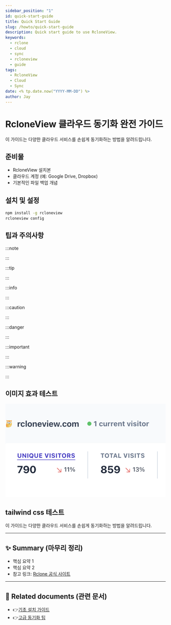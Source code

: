 ```yaml
---
sidebar_position: "1"
id: quick-start-guide
title: Quick Start Guide
slug: /howto/quick-start-guide
description: Quick start guide to use RcloneView.
keywords:
  - rclone
  - cloud
  - sync
  - rcloneview
  - guide
tags:
  - RcloneView
  - Cloud
  - Sync
date: <% tp.date.now("YYYY-MM-DD") %>
author: Jay
---
```


# RcloneView 클라우드 동기화 완전 가이드


  이 가이드는 다양한 클라우드 서비스를 손쉽게 동기화하는 방법을 알려드립니다.


## 준비물

- RcloneView 설치본
- 클라우드 계정 (예: Google Drive, Dropbox)
- 기본적인 파일 백업 개념

## 설치 및 설정

```bash
npm install -g rcloneview
rcloneview config
```

## 팁과 주의사항


:::note

:::

:::tip

:::

:::info

:::

:::caution

:::

:::danger

:::

:::important

:::

:::warning

:::

## 이미지 효과 테스트

![imagetest](img/Pasted%20image%2020250505230638.png)

## tailwind css 테스트

<div class="p-4 bg-blue-500 text-white text-center rounded-lg font-bold text-lg">
  이 가이드는 다양한 클라우드 서비스를 손쉽게 동기화하는 방법을 알려드립니다.
</div>


---

## ✨ Summary (마무리 정리)

- 핵심 요약 1
- 핵심 요약 2
- 참고 링크: [Rclone 공식 사이트](https://rclone.org/)

---

## 📎 Related documents (관련 문서)

- 👉[기초 설치 가이드](app://obsidian.md/tutorials/install-guide)
- 👉[고급 동기화 팁](app://obsidian.md/guides/advanced-sync)


